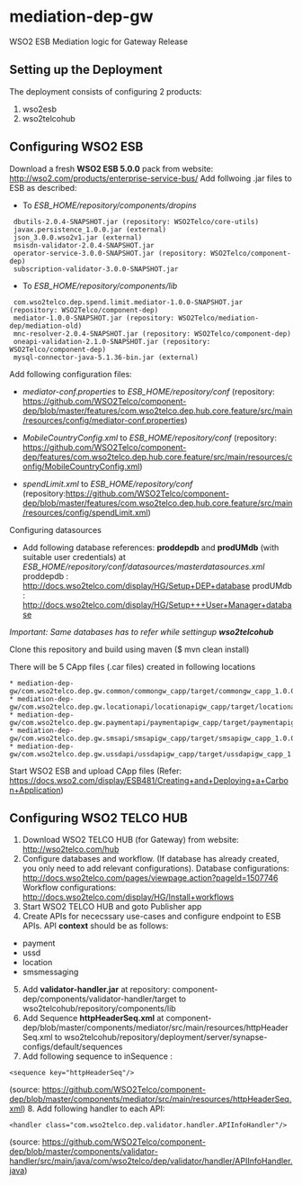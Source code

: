 # mediation-dep-gw
WSO2 ESB Mediation logic for Gateway Release

## Setting up the Deployment
The deployment consists of configuring 2 products:
1. wso2esb
2. wso2telcohub

## Configuring WSO2 ESB
Download a fresh __WSO2 ESB 5.0.0__ pack from website: http://wso2.com/products/enterprise-service-bus/
Add follwoing .jar files to ESB as described:

* To *ESB_HOME/repository/components/dropins* 
```
 dbutils-2.0.4-SNAPSHOT.jar (repository: WSO2Telco/core-utils)
 javax.persistence_1.0.0.jar (external)
 json_3.0.0.wso2v1.jar (external)
 msisdn-validator-2.0.4-SNAPSHOT.jar 
 operator-service-3.0.0-SNAPSHOT.jar (repository: WSO2Telco/component-dep)
 subscription-validator-3.0.0-SNAPSHOT.jar
 ```

* To *ESB_HOME/repository/components/lib*
```
 com.wso2telco.dep.spend.limit.mediator-1.0.0-SNAPSHOT.jar (repository: WSO2Telco/component-dep)
 mediator-1.0.0-SNAPSHOT.jar (repository: WSO2Telco/mediation-dep/mediation-old)
 mnc-resolver-2.0.4-SNAPSHOT.jar (repository: WSO2Telco/component-dep)
 oneapi-validation-2.1.0-SNAPSHOT.jar (repository: WSO2Telco/component-dep)
 mysql-connector-java-5.1.36-bin.jar (external)
 ```

Add following configuration files:
* *mediator-conf.properties* to *ESB_HOME/repository/conf* 
(repository: https://github.com/WSO2Telco/component-dep/blob/master/features/com.wso2telco.dep.hub.core.feature/src/main/resources/config/mediator-conf.properties)

* *MobileCountryConfig.xml* to *ESB_HOME/repository/conf* 
(repository: https://github.com/WSO2Telco/component-dep/features/com.wso2telco.dep.hub.core.feature/src/main/resources/config/MobileCountryConfig.xml)

* *spendLimit.xml* to *ESB_HOME/repository/conf* 
(repository:https://github.com/WSO2Telco/component-dep/blob/master/features/com.wso2telco.dep.hub.core.feature/src/main/resources/config/spendLimit.xml)

Configuring datasources

* Add following database references:
__proddepdb__ and __prodUMdb__ (with suitable user credentials) at *ESB_HOME/repository/conf/datasources/masterdatasources.xml*
proddepdb : http://docs.wso2telco.com/display/HG/Setup+DEP+database
prodUMdb : http://docs.wso2telco.com/display/HG/Setup+++User+Manager+database

*Important: Same databases has to refer while settingup __wso2telcohub__*

Clone this repository and build using maven ($ mvn clean install)

There will be 5 CApp files (.car files) created in following locations
```
* mediation-dep-gw/com.wso2telco.dep.gw.common/commongw_capp/target/commongw_capp_1.0.0.car
* mediation-dep-gw/com.wso2telco.dep.gw.locationapi/locationapigw_capp/target/locationapigw_capp_1.0.0.car
* mediation-dep-gw/com.wso2telco.dep.gw.paymentapi/paymentapigw_capp/target/paymentapigw_capp_1.0.0.car
* mediation-dep-gw/com.wso2telco.dep.gw.smsapi/smsapigw_capp/target/smsapigw_capp_1.0.0.car
* mediation-dep-gw/com.wso2telco.dep.gw.ussdapi/ussdapigw_capp/target/ussdapigw_capp_1.0.0.car
```

Start WSO2 ESB and upload CApp files (Refer: https://docs.wso2.com/display/ESB481/Creating+and+Deploying+a+Carbon+Application)


## Configuring WSO2 TELCO HUB
1. Download WSO2 TELCO HUB (for Gateway) from website: http://wso2telco.com/hub
2. Configure databases and workflow. (If database has already created, you only need to add relevant configurations).
Database configurations: http://docs.wso2telco.com/pages/viewpage.action?pageId=1507746
Workflow configurations: http://docs.wso2telco.com/display/HG/Install+workflows
3. Start WSO2 TELCO HUB and goto Publisher app 
4. Create APIs for nececssary use-cases and configure endpoint to ESB APIs. API __context__ should be as follows:
* payment
* ussd
* location
* smsmessaging
5. Add __validator-handler.jar__ at repository: component-dep/components/validator-handler/target to wso2telcohub/repository/components/lib
6. Add Sequence __httpHeaderSeq.xml__ at component-dep/blob/master/components/mediator/src/main/resources/httpHeaderSeq.xml to wso2telcohub/repository/deployment/server/synapse-configs/default/sequences
7. Add following sequence to inSequence :
```
<sequence key="httpHeaderSeq"/>
```
(source: https://github.com/WSO2Telco/component-dep/blob/master/components/mediator/src/main/resources/httpHeaderSeq.xml)
8. Add following handler to each API:
```
<handler class="com.wso2telco.dep.validator.handler.APIInfoHandler"/>
```
(source: https://github.com/WSO2Telco/component-dep/blob/master/components/validator-handler/src/main/java/com/wso2telco/dep/validator/handler/APIInfoHandler.java)

